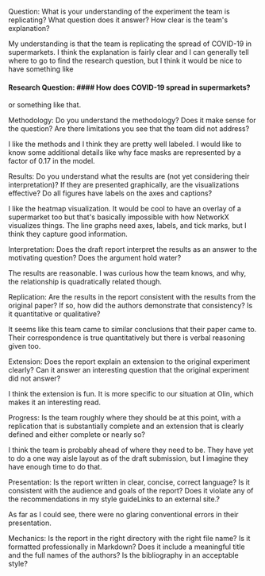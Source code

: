 Question:  What is your understanding of the experiment the team is replicating?  What question does it answer?  How clear is the team's explanation?

My understanding is that the team is replicating the spread of COVID-19 in supermarkets. I think the explanation is fairly clear and I can generally tell where to go to find the research question, but I think it would be nice to have something like 

#### Research Question: #### How does COVID-19 spread in supermarkets? 

or something like that.

Methodology: Do you understand the methodology?  Does it make sense for the question?  Are there limitations you see that the team did not address?

I like the methods and I think they are pretty well labeled. I would like to know some additional details like why face masks are represented by a factor of 0.17 in the model.

Results: Do you understand what the results are (not yet considering their interpretation)?  If they are presented graphically, are the visualizations effective?  Do all figures have labels on the axes and captions?

I like the heatmap visualization. It would be cool to have an overlay of a supermarket too but that's basically impossible with how NetworkX visualizes things. The line graphs need axes, labels, and tick marks, but I think they capture good information. 

Interpretation: Does the draft report interpret the results as an answer to the motivating question?  Does the argument hold water?

The results are reasonable. I was curious how the team knows, and why, the relationship is quadratically related though.

Replication: Are the results in the report consistent with the results from the original paper?  If so, how did the authors demonstrate that consistency?  Is it quantitative or qualitative?

It seems like this team came to similar conclusions that their paper came to. Their correspondence is true quantitatively but there is verbal reasoning given too.

Extension: Does the report explain an extension to the original experiment clearly?  Can it answer an interesting question that the original experiment did not answer?

I think the extension is fun. It is more specific to our situation at Olin, which makes it an interesting read.

Progress: Is the team roughly where they should be at this point, with a replication that is substantially complete and an extension that is clearly defined and either complete or nearly so?

I think the team is probably ahead of where they need to be. They have yet to do a one way aisle layout as of the draft submission, but I imagine they have enough time to do that.

Presentation: Is the report written in clear, concise, correct language?  Is it consistent with the audience and goals of the report?  Does it violate any of the recommendations in my style guideLinks to an external site.?

As far as I could see, there were no glaring conventional errors in their presentation.

Mechanics: Is the report in the right directory with the right file name?  Is it formatted professionally in Markdown?  Does it include a meaningful title and the full names of the authors?  Is the bibliography in an acceptable style? 
